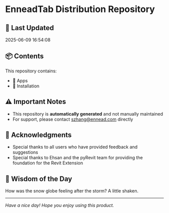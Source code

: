 # EnneadTab Distribution Repository

## 📅 Last Updated
2025-06-09 16:54:08



## 📦 Contents
This repository contains:
- 📂 Apps
- 📂 Installation

## ⚠️ Important Notes
- This repository is **automatically generated** and not manually maintained
- For support, please contact szhang@ennead.com directly

## 🙏 Acknowledgments
- Special thanks to all users who have provided feedback and suggestions
- Special thanks to Ehsan and the pyRevit team for providing the foundation for the Revit Extension

## 💭 Wisdom of the Day
How was the snow globe feeling after the storm? A little shaken.

---
*Have a nice day! Hope you enjoy using this product.*
